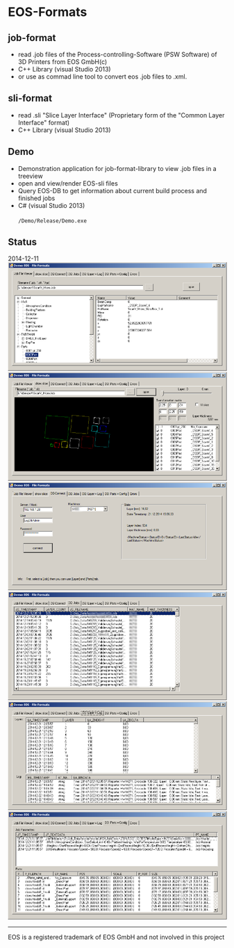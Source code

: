 EOS-Formats
===========

job-format
----------
* read .job files of the Process-controlling-Software (PSW Software) of 3D Printers from EOS GmbH(c) 
* C++ Library (visual Studio 2013)
* or use as commad line tool to convert eos .job files to .xml.<br />


sli-format
----------
* read .sli "Slice Layer Interface" (Proprietary form of the "Common Layer Interface" format)
* C++ Library (visual Studio 2013)

Demo
----
* Demonstration application for job-format-library to view .job files in a treeview
* open and view/render EOS-sli files
* Query EOS-DB to get information about current build process and finished jobs
* C# (visual Studio 2013)<br />
<code> /Demo/Release/Demo.exe</code>



Status
------
2014-12-11
![example1](examples/jobfile_viewer.png)
![example2](examples/slifile_viewer.png)
![example2](examples/db_connect.png)
![example2](examples/db_jobs.png)
![example2](examples/db_log.png)
![example2](examples/db_parts_config.png)

---
EOS is a registered trademark of EOS GmbH and not involved in this project
